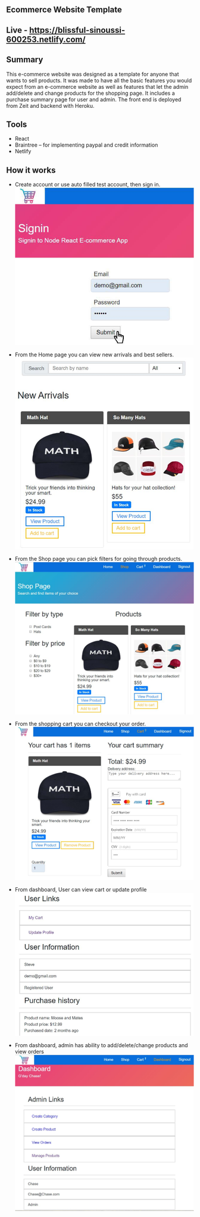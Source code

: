 ## Ecommerce Website Template

## Live - https://blissful-sinoussi-600253.netlify.com/

## Summary 
This e-commerce website was designed as a template for anyone that wants to sell products. 
It was made to have all the basic features you would expect from an e-commerce website as well as features that let the admin add/delete and change products for the shopping page. It includes a purchase summary page for user and admin. The front end is deployed from Zeit and backend with Heroku.  

## Tools
 - React
 - Braintree – for implementing paypal and credit information
 - Netlify
 
## How it works

- Create account or use auto filled test account, then sign in.
![](public/images/1.jpg)
 
 - From the Home page you can view new arrivals and best sellers.
![](public/images/2.JPG)
 
 - From the Shop page you can pick filters for going through products.
![](public/images/3.JPG)

 - From the shopping cart you can checkout your order. 
![](public/images/4.JPG)

 - From dashboard, User can view cart or update profile
![](public/images/5.JPG)

 - From dashboard, admin has ability to add/delete/change products and view orders
![](public/images/6.JPG)

